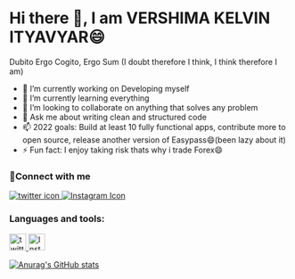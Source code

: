 
<h1 >Hi there 👋, I am VERSHIMA KELVIN ITYAVYAR😄</h1>

Dubito Ergo Cogito, Ergo Sum (I doubt therefore I think, I think therefore I am)

- 🔭 I’m currently working on Developing myself
- 🌱 I’m currently learning everything
- 👯 I’m looking to collaborate on anything that solves any problem
- 💬 Ask me about writing clean and structured code
- 📫 2022 goals: Build at least 10 fully functional apps, contribute more to open source, release another version of Easypass😄(been lazy about it)
- ⚡ Fun fact: I enjoy taking risk thats why i trade Forex😄

### 🤝Connect with me

<div class="social-icons-image">
                <a href="https://twitter.com/vershimakelvin">
                    <img src="http://i.imgur.com/tXSoThF.png" alt="twitter icon">
                </a>
                <a href="http://www.instagram.com">
                    <img src="http://i.imgur.com/P3YfQoD.png" alt="Instagram Icon">
                </a>
            </div>
            
### Languages and tools:
<div class="social-icons-image">
                <a href="https://twitter.com/vershimakelvin">
                    <img src="https://camo.githubusercontent.com/dc9e7e657b4cd5ba7d819d1a9ce61434bd0ddbb94287d7476b186bd783b62279/68747470733a2f2f63646e2e6a7364656c6976722e6e65742f67682f64657669636f6e732f64657669636f6e2f69636f6e732f6769742f6769742d6f726967696e616c2e737667" width="30" alt="twitter icon">
                </a>
                <a href="http://www.instagram.com">
                    <img src="https://user-images.githubusercontent.com/3369400/139447912-e0f43f33-6d9f-45f8-be46-2df5bbc91289.png" width="30" alt="Instagram Icon">
                </a>
            </div>
           
 [![Anurag's GitHub stats](https://github-readme-stats.vercel.app/api?username=VershimaKelvin)](https://github.com/anuraghazra/github-readme-stats)
